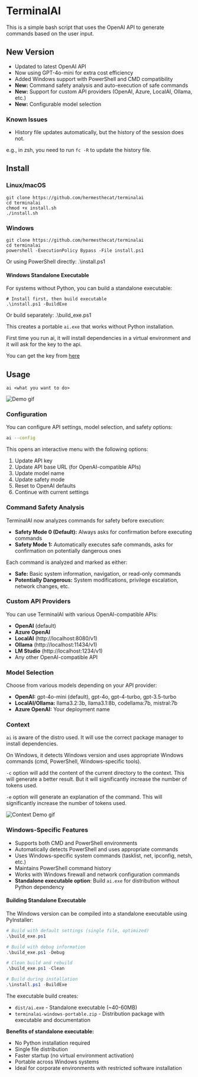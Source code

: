 # TerminalAI
This is a simple bash script that uses the OpenAI API to generate commands based on the user input.

## New Version
- Updated to latest OpenAI API
- Now using GPT-4o-mini for extra cost efficiency
- Added Windows support with PowerShell and CMD compatibility
- **New:** Command safety analysis and auto-execution of safe commands
- **New:** Support for custom API providers (OpenAI, Azure, LocalAI, Ollama, etc.)
- **New:** Configurable model selection

### Known Issues
- History file updates automatically, but the history of the session does not.

e.g., in zsh, you need to run `fc -R` to update the history file.

## Install

### Linux/macOS
    git clone https://github.com/hermesthecat/terminalai
    cd terminalai
    chmod +x install.sh
    ./install.sh

### Windows
    git clone https://github.com/hermesthecat/terminalai
    cd terminalai
    powershell -ExecutionPolicy Bypass -File install.ps1

Or using PowerShell directly:
    .\install.ps1

#### Windows Standalone Executable
For systems without Python, you can build a standalone executable:

    # Install first, then build executable
    .\install.ps1 -BuildExe

Or build separately:
    .\build_exe.ps1

This creates a portable `ai.exe` that works without Python installation.

First time you run ai, it will install dependencies in a virtual environment and it will ask for the key to the api. 

You can get the key from [here](https://platform.openai.com/api-keys)


## Usage
`ai <what you want to do>`

![Demo gif](https://i.postimg.cc/VNqZh0tV/demo.gif)

### Configuration
You can configure API settings, model selection, and safety options:

```bash
ai --config
```

This opens an interactive menu with the following options:
1. Update API key
2. Update API base URL (for OpenAI-compatible APIs)
3. Update model name
4. Update safety mode
5. Reset to OpenAI defaults
6. Continue with current settings

### Command Safety Analysis
TerminalAI now analyzes commands for safety before execution:

- **Safety Mode 0 (Default):** Always asks for confirmation before executing commands
- **Safety Mode 1:** Automatically executes safe commands, asks for confirmation on potentially dangerous ones

Each command is analyzed and marked as either:
- **Safe:** Basic system information, navigation, or read-only commands
- **Potentially Dangerous:** System modifications, privilege escalation, network changes, etc.

### Custom API Providers
You can use TerminalAI with various OpenAI-compatible APIs:

- **OpenAI** (default)
- **Azure OpenAI**
- **LocalAI** (http://localhost:8080/v1)
- **Ollama** (http://localhost:11434/v1)
- **LM Studio** (http://localhost:1234/v1)
- Any other OpenAI-compatible API

### Model Selection
Choose from various models depending on your API provider:

- **OpenAI:** gpt-4o-mini (default), gpt-4o, gpt-4-turbo, gpt-3.5-turbo
- **LocalAI/Ollama:** llama3.2:3b, llama3.1:8b, codellama:7b, mistral:7b
- **Azure OpenAI:** Your deployment name

### Context
`ai` is aware of the distro used. It will use the correct package manager to install dependencies.

On Windows, it detects Windows version and uses appropriate Windows commands (cmd, PowerShell, Windows-specific tools).

`-c` option will add the content of the current directory to the context. This will generate a better result. But it will significantly increase the number of tokens used.

`-e` option will generate an explanation of the command. This will significantly increase the number of tokens used.


![Context Demo gif](https://i.postimg.cc/gjfFWs3K/context.gif)

### Windows-Specific Features
- Supports both CMD and PowerShell environments
- Automatically detects PowerShell and uses appropriate commands
- Uses Windows-specific system commands (tasklist, net, ipconfig, netsh, etc.)
- Maintains PowerShell command history
- Works with Windows firewall and network configuration commands
- **Standalone executable option**: Build `ai.exe` for distribution without Python dependency

#### Building Standalone Executable
The Windows version can be compiled into a standalone executable using PyInstaller:

```powershell
# Build with default settings (single file, optimized)
.\build_exe.ps1

# Build with debug information
.\build_exe.ps1 -Debug

# Clean build and rebuild
.\build_exe.ps1 -Clean

# Build during installation
.\install.ps1 -BuildExe
```

The executable build creates:
- `dist/ai.exe` - Standalone executable (~40-60MB)
- `terminalai-windows-portable.zip` - Distribution package with executable and documentation

**Benefits of standalone executable:**
- No Python installation required
- Single file distribution
- Faster startup (no virtual environment activation)
- Portable across Windows systems
- Ideal for corporate environments with restricted software installation

